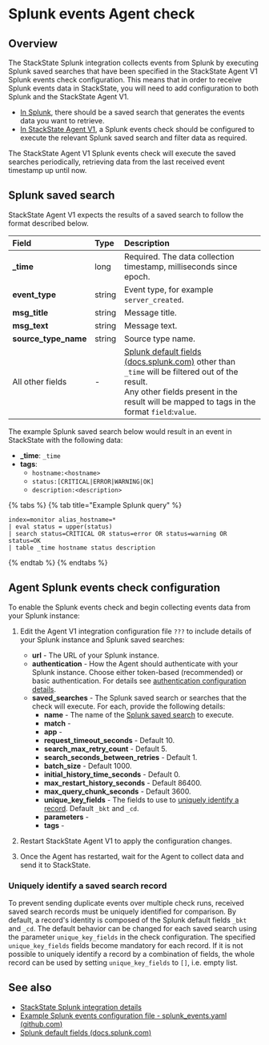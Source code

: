 # Splunk events Agent check

## Overview

The StackState Splunk integration collects events from Splunk by executing Splunk saved searches that have been specified in the StackState Agent V1 Splunk events check configuration. This means that in order to receive Splunk events data in StackState, you will need to add configuration to both Splunk and the StackState Agent V1.

* [In Splunk](#splunk-saved-search), there should be a saved search that generates the events data you want to retrieve.
* [In StackState Agent V1](#agent-splunk-events-check-configuration), a Splunk events check should be configured to execute the relevant Splunk saved search and filter data as required.

The StackState Agent V1 Splunk events check will execute the saved searches periodically, retrieving data from the last received event timestamp up until now. 

## Splunk saved search

StackState Agent V1 expects the results of a saved search to follow the format described below.

| Field | Type | Description |
| :--- | :--- | :--- |
| **\_time** | long | Required. The data collection timestamp, milliseconds since epoch. |
| **event\_type** | string | Event type, for example `server_created`. |
| **msg\_title** | string | Message title. |
| **msg\_text** | string | Message text. |
| **source\_type\_name** | string | Source type name. |
| All other fields | - | [Splunk default fields \(docs.splunk.com\)](https://docs.splunk.com/Documentation/Splunk/6.5.2/Data/Aboutdefaultfields) other than `_time` will be filtered out of the result.<br />Any other fields present in the result will be mapped to tags in the format `field`:`value`. |

The example Splunk saved search below would result in an event in StackState with the following data:
* **\_time**: `_time`
* **tags**: 
    * `hostname:<hostname>`
    * `status:[CRITICAL|ERROR|WARNING|OK]`
    * `description:<description>` 

{% tabs %}
{% tab title="Example Splunk query" %}
```text
index=monitor alias_hostname=*
| eval status = upper(status)
| search status=CRITICAL OR status=error OR status=warning OR status=OK
| table _time hostname status description
```
{% endtab %}
{% endtabs %}

## Agent Splunk events check configuration

To enable the Splunk events check and begin collecting events data from your Splunk instance:

1. Edit the Agent V1 integration configuration file `???` to include details of your Splunk instance and Splunk saved searches:
   * **url** - The URL of your Splunk instance.
   * **authentication** - How the Agent should authenticate with your Splunk instance. Choose either token-based (recommended) or basic authentication. For details see [authentication configuration details](/stackpacks/integrations/new_splunk/splunk.md#authentication).
   * **saved_searches** - The Splunk saved search or searches that the check will execute. For each, provide the following details:
     * **name** - The name of the [Splunk saved search](#splunk-saved-search) to execute.
     * **match** - 
     * **app** -
     * **request_timeout_seconds** - Default 10.
     * **search_max_retry_count** - Default 5.
     * **search_seconds_between_retries** - Default 1.
     * **batch_size** - Default 1000.
     * **initial_history_time_seconds** - Default 0.
     * **max_restart_history_seconds** - Default 86400.
     * **max_query_chunk_seconds** - Default 3600.
     * **unique_key_fields** - The fields to use to [uniquely identify a record](#uniquely-identify-a-saved-search-record). Default `_bkt` and `_cd`.
     * **parameters** - 
     * **tags** - 

3. Restart StackState Agent V1 to apply the configuration changes.
4. Once the Agent has restarted, wait for the Agent to collect data and send it to StackState.

### Uniquely identify a saved search record

To prevent sending duplicate events over multiple check runs, received saved search records must be uniquely identified for comparison. By default, a record's identity is composed of the Splunk default fields `_bkt` and `_cd`. The default behavior can be changed for each saved search using the parameter `unique_key_fields` in the check configuration. The specified `unique_key_fields` fields become mandatory for each record. If it is not possible to uniquely identify a record by a combination of fields, the whole record can be used by setting `unique_key_fields` to `[]`, i.e. empty list.


## See also

* [StackState Splunk integration details](/stackpacks/integrations/new_splunk/splunk.md)
* [Example Splunk events configuration file - splunk\_events.yaml \(github.com\)](https://github.com/StackVista/sts-agent-integrations-core/blob/master/splunk_event/conf.yaml.example)
* [Splunk default fields \(docs.splunk.com\)](https://docs.splunk.com/Documentation/Splunk/6.5.2/Data/Aboutdefaultfields) 